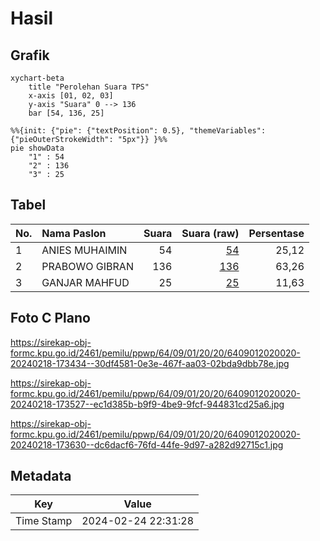 # Hasil

## Grafik

```mermaid
xychart-beta
    title "Perolehan Suara TPS"
    x-axis [01, 02, 03]
    y-axis "Suara" 0 --> 136
    bar [54, 136, 25]
```

```mermaid
%%{init: {"pie": {"textPosition": 0.5}, "themeVariables": {"pieOuterStrokeWidth": "5px"}} }%%
pie showData
    "1" : 54
    "2" : 136
    "3" : 25
```

## Tabel

| No. | Nama Paslon    | Suara | Suara (raw) | Persentase |
|:--- |:-------------- | -----:| -----------:| ----------:|
| 1   | ANIES MUHAIMIN | 54    | [54][p-1]   | 25,12      |
| 2   | PRABOWO GIBRAN | 136   | [136][p-2]  | 63,26      |
| 3   | GANJAR MAHFUD  | 25    | [25][p-3]   | 11,63      |


[p-1]: https://github.com/gigit-pemilu/pemilu-2024-64-kalimantan-timur/blob/main/pilpres/hitung-suara/sub/64-kalimantan-timur/sub/09-penajam-paser-utara/sub/01-penajam/sub/2020-giri-mukti/sub/020-tps/sub/paslon-1.txt
[p-2]: https://github.com/gigit-pemilu/pemilu-2024-64-kalimantan-timur/blob/main/pilpres/hitung-suara/sub/64-kalimantan-timur/sub/09-penajam-paser-utara/sub/01-penajam/sub/2020-giri-mukti/sub/020-tps/sub/paslon-2.txt
[p-3]: https://github.com/gigit-pemilu/pemilu-2024-64-kalimantan-timur/blob/main/pilpres/hitung-suara/sub/64-kalimantan-timur/sub/09-penajam-paser-utara/sub/01-penajam/sub/2020-giri-mukti/sub/020-tps/sub/paslon-3.txt

## Foto C Plano

https://sirekap-obj-formc.kpu.go.id/2461/pemilu/ppwp/64/09/01/20/20/6409012020020-20240218-173434--30df4581-0e3e-467f-aa03-02bda9dbb78e.jpg

https://sirekap-obj-formc.kpu.go.id/2461/pemilu/ppwp/64/09/01/20/20/6409012020020-20240218-173527--ec1d385b-b9f9-4be9-9fcf-944831cd25a6.jpg

https://sirekap-obj-formc.kpu.go.id/2461/pemilu/ppwp/64/09/01/20/20/6409012020020-20240218-173630--dc6dacf6-76fd-44fe-9d97-a282d92715c1.jpg


## Metadata

| Key        | Value               |
| ---------- | ------------------- |
| Time Stamp | 2024-02-24 22:31:28 |



